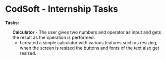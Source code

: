 <!DOCTYPE html>
<html lang="en">
<head>
  <meta charset="UTF-8">
  <meta name="viewport" content="width=device-width, initial-scale=1.0">
</head>
<body>

<div class="task-container">
  <h1 class="task-heading">CodSoft - Internship Tasks</h1>
  <div class="task-description">
    <p><b>Tasks:</b></p>
    <ul class="task-list">
      <li class="task-item">
        <b>Calculator</b> - The user gives two numbers and operator as input and gets the result as the operation is performed.
        <ul>
          <li>I created a simple calculator with various features such as resizing, when the screen is resized the buttons and fonts of the text also get resized.</li>
        </ul>
      </li>
    </ul>
  </div>
</div>

</body>
</html>
